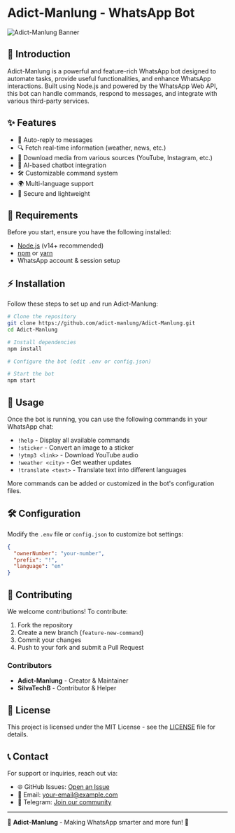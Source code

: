 # Adict-Manlung - WhatsApp Bot

![Adict-Manlung Banner](https://your-image-url.com/banner.png) <!-- Replace with actual image URL if available -->

## 🚀 Introduction
Adict-Manlung is a powerful and feature-rich WhatsApp bot designed to automate tasks, provide useful functionalities, and enhance WhatsApp interactions. Built using Node.js and powered by the WhatsApp Web API, this bot can handle commands, respond to messages, and integrate with various third-party services.

## ✨ Features
- 📩 Auto-reply to messages
- 🔍 Fetch real-time information (weather, news, etc.)
- 🎵 Download media from various sources (YouTube, Instagram, etc.)
- 🤖 AI-based chatbot integration
- 🛠️ Customizable command system
- 🌍 Multi-language support
- 🔐 Secure and lightweight

## 📜 Requirements
Before you start, ensure you have the following installed:
- [Node.js](https://nodejs.org/) (v14+ recommended)
- [npm](https://www.npmjs.com/) or [yarn](https://yarnpkg.com/)
- WhatsApp account & session setup

## ⚡ Installation
Follow these steps to set up and run Adict-Manlung:

```sh
# Clone the repository
git clone https://github.com/adict-manlung/Adict-Manlung.git
cd Adict-Manlung

# Install dependencies
npm install

# Configure the bot (edit .env or config.json)

# Start the bot
npm start
```

## 📌 Usage
Once the bot is running, you can use the following commands in your WhatsApp chat:

- `!help` - Display all available commands
- `!sticker` - Convert an image to a sticker
- `!ytmp3 <link>` - Download YouTube audio
- `!weather <city>` - Get weather updates
- `!translate <text>` - Translate text into different languages

More commands can be added or customized in the bot's configuration files.

## 🛠 Configuration
Modify the `.env` file or `config.json` to customize bot settings:

```json
{
  "ownerNumber": "your-number",
  "prefix": "!",
  "language": "en"
}
```

## 🤝 Contributing
We welcome contributions! To contribute:
1. Fork the repository
2. Create a new branch (`feature-new-command`)
3. Commit your changes
4. Push to your fork and submit a Pull Request

### Contributors
- **Adict-Manlung** - Creator & Maintainer
- **SilvaTechB** - Contributor & Helper

## 📜 License
This project is licensed under the MIT License - see the [LICENSE](LICENSE) file for details.

## 📞 Contact
For support or inquiries, reach out via:
- 🌐 GitHub Issues: [Open an Issue](https://github.com/adict-manlung/Adict-Manlung/issues)
- 📧 Email: your-email@example.com <!-- Replace with actual email -->
- 🤖 Telegram: [Join our community](https://t.me/yourgroup) <!-- Replace with actual Telegram link -->

---
🚀 **Adict-Manlung** - Making WhatsApp smarter and more fun! 🎉
